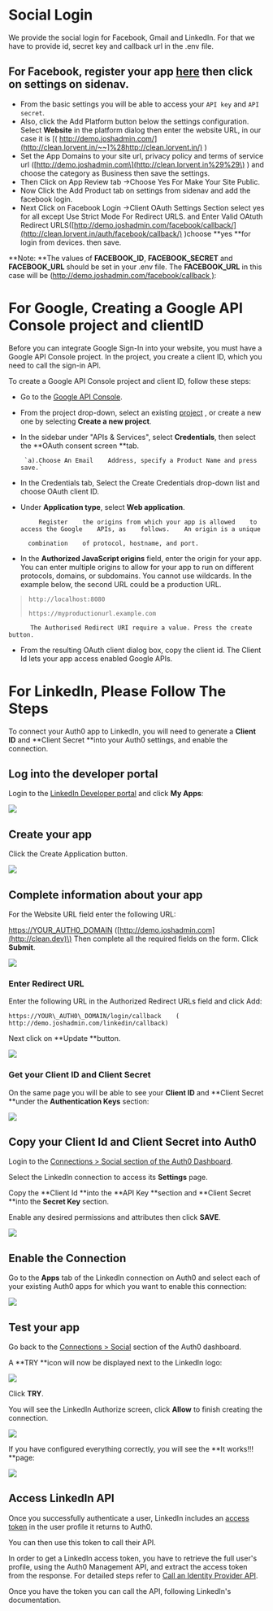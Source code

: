 # Social Login

We provide the social login for Facebook, Gmail and LinkedIn. For that we have to provide id, secret key and callback url in the .env file.

## **For Facebook**, register your app [here](https://developers.facebook.com/apps)  then click on settings on sidenav.

* From the basic settings you will be able to    access your `API key` and `API secret`.
* Also, click the Add Platform button below the settings configuration. Select **Website** in the platform dialog then    enter the    website    URL, in our case it is [\( http://demo.joshadmin.com/](http://clean.lorvent.in/~~]%28http://clean.lorvent.in/) \)
* Set the App Domains    to your site url, privacy policy and terms of    service url \([http://demo.joshadmin.com\](http://clean.lorvent.in%29%29\) \) and choose    the category    as Business then save the settings.
* Then Click on App Review tab    -&gt;Choose Yes For Make Your Site Public.
* Now Click the Add Product tab on    settings    from sidenav and add the facebook login.
* Next Click on Facebook Login -&gt;Client    OAuth Settings Section select yes    for all except Use Strict Mode    For Redirect    URLS.    and    Enter Valid OAtuth Redirect URLS\([http://demo.joshadmin.com/facebook/callback/](http://clean.lorvent.in/auth/facebook/callback/) \)choose **yes **for login from devices.
  then save.

**Note: **The values of **FACEBOOK\_ID**, **FACEBOOK\_SECRET** and **FACEBOOK\_URL** should be set in your .env file. The    **FACEBOOK\_URL**     in this case will be \([http://demo.joshadmin.com/facebook/callback \)](http://clean.lorvent.in/auth/facebook/callback~~]%28http://clean.lorvent.in/auth/facebook/callback):

# For Google, Creating a Google API Console project and clientID

Before you can integrate Google Sign-In into your website, you must have a Google API Console project. In the project, you    create a    client ID, which you need to call the sign-in    API.

To create a Google API Console project and client ID, follow    these steps:

* Go to the [Google    API    Console](https://console.developers.google.com/project/_/apiui/apis/library).
* From the project    drop-down, select an existing    [project](https://support.google.com/cloud/answer/6158853) ,    or create a new one by selecting **Create a new project**.
* In the sidebar under "APIs & Services",    select **Credentials**, then select the **OAuth consent screen **tab.

       `a).Choose An Email    Address, specify a Product Name and press save.`

* In the Credentials tab, Select the Create Credentials drop-down list and choose OAuth client ID.

* Under **Application type**, select **Web application**.

  ```
       Register    the origins from which your app is allowed    to access the Google    APIs, as    follows.    An origin is a unique    

    combination    of protocol, hostname, and port.
  ```

* In the **Authorized JavaScript origins** field, enter the origin for your app. You can enter multiple origins to allow for your app    to run on different protocols, domains, or subdomains. You cannot use wildcards. In the example below, the second    URL could be a production URL.

> ```
> http://localhost:8080
>
> https://myproductionurl.example.com
> ```

```
      The Authorised Redirect URI require a value. Press the create button.
```

* From the resulting OAuth client dialog box, copy the client id. The Client Id lets your app access enabled Google APIs.

# For LinkedIn, Please Follow The Steps

To connect your Auth0 app to    LinkedIn, you will need to generate a **Client ID** and **Client Secret **into your Auth0 settings, and enable the connection.

## Log into    the developer portal

Login to    the [LinkedIn Developer portal](https://developer.linkedin.com/)    and    click **My    Apps**:

![](/assets/one.jpeg)

## Create your app

Click the Create Application button.

![](/assets/two.jpeg)

## Complete information about your app

For the Website URL field    enter the following URL:

[https://YOUR\_AUTH0\_DOMAIN](https://YOUR_AUTH0_DOMAIN)    \([http://demo.joshadmin.com](http://clean.dev)\) Then complete all the required fields on the form. Click **Submit**.

![](/assets/three.jpeg)

### Enter Redirect URL

Enter the following URL in the    Authorized Redirect URLs field and click Add:

```
https://YOUR\_AUTH0\_DOMAIN/login/callback    ( http://demo.joshadmin.com/linkedin/callback)
```

Next click on **Update **button.

![](/assets/four.jpeg)

### Get your Client ID and Client Secret

On the same page you will be able to see your **Client ID** and **Client Secret **under the **Authentication Keys** section:

![](/assets/five.jpeg)

## Copy your Client Id and Client Secret into Auth0

Login to    the [Connections    &gt; Social    section of the Auth0 Dashboard](https://manage.auth0.com/#/connections/social).

Select the LinkedIn connection to access its **Settings** page.

Copy the **Client Id **into the **API Key **section and **Client Secret **into the **Secret Key** section.

Enable any desired permissions and attributes then click **SAVE**.

![](/assets/six.jpeg)

## Enable the Connection

Go to the **Apps** tab of the    LinkedIn connection on Auth0 and select each    of your existing Auth0 apps for which you want to enable this connection:

![](/assets/seven.jpeg)

## Test your app

Go back    to the [Connections &gt;    Social](https://manage.auth0.com/#/connections/social) section of the    Auth0 dashboard.

A **TRY **icon will now be displayed next to the LinkedIn logo:

![](/assets/eight.jpeg)

Click **TRY**.

You    will    see    the    LinkedIn Authorize screen, click **Allow**    to finish    creating    the    connection.

![](/assets/nine.jpeg)

If you have configured everything correctly, you will    see    the **It works!!! **page:

![](/assets/ten.jpeg)

## Access LinkedIn API

Once you successfully authenticate a user, LinkedIn includes an    [access token](https://auth0.com/docs/tokens/access-token) in the user profile it returns to Auth0.

You    can    then use this token to call their API.

In order to get a LinkedIn access token, you have to retrieve the full user's profile,    using the Auth0 Management    API,    and    extract    the access token from the response. For detailed steps refer to [Call an Identity Provider API](https://auth0.com/docs/connections/calling-an-external-idp-api).

Once you have the token you can call the API, following    LinkedIn's documentation.

